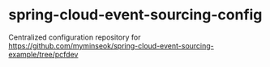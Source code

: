 # spring-cloud-event-sourcing-config
Centralized configuration repository for https://github.com/myminseok/spring-cloud-event-sourcing-example/tree/pcfdev

